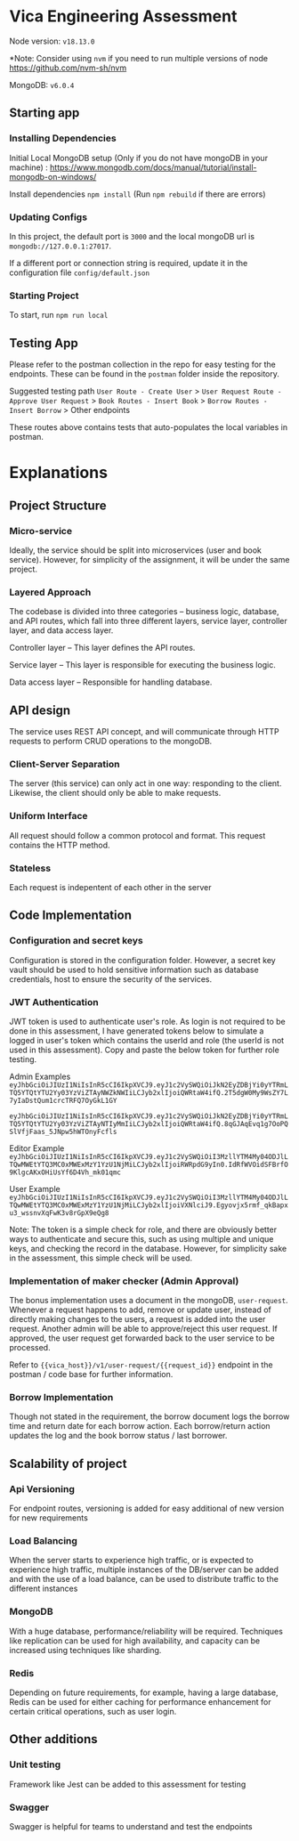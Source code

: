 # Vica Engineering Assessment

Node version: ```v18.13.0```

*Note: Consider using `nvm` if you need to run multiple versions of node https://github.com/nvm-sh/nvm

MongoDB: ```v6.0.4```

## Starting app

### Installing Dependencies
Initial Local MongoDB setup (Only if you do not have mongoDB in your machine) : https://www.mongodb.com/docs/manual/tutorial/install-mongodb-on-windows/

Install dependencies
```npm install``` (Run ```npm rebuild``` if there are errors)

### Updating Configs

In this project, the default port is `3000` and the local mongoDB url is `mongodb://127.0.0.1:27017`.

If a different port or connection string is required, update it in the configuration file `config/default.json`

### Starting Project
To start, run
```npm run local```

## Testing App
Please refer to the postman collection in the repo for easy testing for the endpoints. These can be found in the 
`postman` folder inside the repository.

Suggested testing path `User Route - Create User` > `User Request Route - Approve User Request` > 
`Book Routes - Insert Book` > `Borrow Routes - Insert Borrow` > Other endpoints

These routes above contains tests that auto-populates the local variables in postman.

# Explanations 
## Project Structure
### Micro-service
Ideally, the service should be split into microservices (user and book service). However, for simplicity of the assignment,
it will be under the same project. 

### Layered Approach 
The codebase is divided into three categories –  business logic, database, and API routes, 
which fall into three different layers, service layer, controller layer, and data access layer.

Controller layer – This layer defines the API routes.

Service layer – This layer is responsible for executing the business logic.

Data access layer – Responsible for handling database.

## API design
The service uses REST API concept, and will communicate through HTTP requests to perform CRUD operations to the 
mongoDB.

### Client-Server Separation
The server (this service) can only act in one way: responding to the client. Likewise, the client should only be
able to make requests.

### Uniform Interface
All request should follow a common protocol and format. This request contains the HTTP method.

### Stateless
Each request is indepentent of each other in the server

## Code Implementation 
### Configuration and secret keys
Configuration is stored in the configuration folder. However, a secret key vault should be used to hold sensitive
information such as database credentials, host to ensure the security of the services.

### JWT Authentication 
JWT token is used to authenticate user's role. As login is not required to be done in this
assessment, I have generated tokens below to simulate a logged in user's token which
contains the userId and role (the userId is not used in this assessment). 
Copy and paste the below token for further
role testing.

Admin Examples
```eyJhbGciOiJIUzI1NiIsInR5cCI6IkpXVCJ9.eyJ1c2VySWQiOiJkN2EyZDBjYi0yYTRmLTQ5YTQtYTU2Yy03YzViZTAyNWZkNWIiLCJyb2xlIjoiQWRtaW4ifQ.2T5dgW0My9WsZY7L7yIaDstQum1crcTRFQ7OyGkL1GY```

```eyJhbGciOiJIUzI1NiIsInR5cCI6IkpXVCJ9.eyJ1c2VySWQiOiJkN2EyZDBjYi0yYTRmLTQ5YTQtYTU2Yy03YzViZTAyNTIyMmIiLCJyb2xlIjoiQWRtaW4ifQ.8qGJAqEvq1g7OoPQSlVfjFaas_5JNpw5hWTOnyFcfls```

Editor Example
```eyJhbGciOiJIUzI1NiIsInR5cCI6IkpXVCJ9.eyJ1c2VySWQiOiI3MzllYTM4My04ODJlLTQwMWEtYTQ3MC0xMWExMzY1YzU1NjMiLCJyb2xlIjoiRWRpdG9yIn0.IdRfWVOidSFBrfO9KlgcAKxOHiUsYf6D4Vh_mk01qmc```

User Example
```eyJhbGciOiJIUzI1NiIsInR5cCI6IkpXVCJ9.eyJ1c2VySWQiOiI3MzllYTM4My04ODJlLTQwMWEtYTQ3MC0xMWExMzY1YzU1NjMiLCJyb2xlIjoiVXNlciJ9.Egyovjx5rmf_qkBapxu3_wssnvXqFwK3v8rGpX9eQg8```

Note: The token is a simple check for role, and there are obviously better ways to authenticate and secure
this, such as using multiple and unique keys, and checking the record in the database. However, for simplicity
sake in the assessment, this simple check will be used.

### Implementation of maker checker (Admin Approval)
The bonus implementation uses a document in the mongoDB, `user-request`. Whenever a request happens to
add, remove or update user, instead of directly making changes to the users, a request is added into the 
user request. Another admin will be able to approve/reject this user request. If approved, the user request
get forwarded back to the user service to be processed.

Refer to `{{vica_host}}/v1/user-request/{{request_id}}` endpoint in the postman / code base for further information.

### Borrow Implementation
Though not stated in the requirement, the borrow document logs the borrow time and return date for each borrow action.
Each borrow/return action updates the log and the book borrow status / last borrower.

## Scalability of project
### Api Versioning

For endpoint routes, versioning is added for easy additional of new version for new requirements

### Load Balancing
When the server starts to experience high traffic, or is expected to experience high traffic, multiple instances
of the DB/server can be added and with the use of a load balance, can be used to distribute traffic to 
the different instances

### MongoDB 
With a huge database, performance/reliability will be required. Techniques like replication can be used for
high availability, and capacity can be increased using techniques like sharding.

### Redis
Depending on future requirements, for example, having a large database, Redis can be used for either 
caching for performance enhancement for certain critical operations, such as user login.

## Other additions
### Unit testing
Framework like Jest can be added to this assessment for testing

### Swagger
Swagger is helpful for teams to understand and test the endpoints